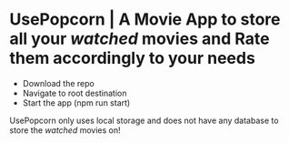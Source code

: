 # UsePopcorn | A Movie App to store all your *watched* movies and Rate them accordingly to your needs
* Download the repo
* Navigate to root destination
* Start the app (npm run start)

UsePopcorn only uses local storage and does not have any database to store the *watched* movies on!
